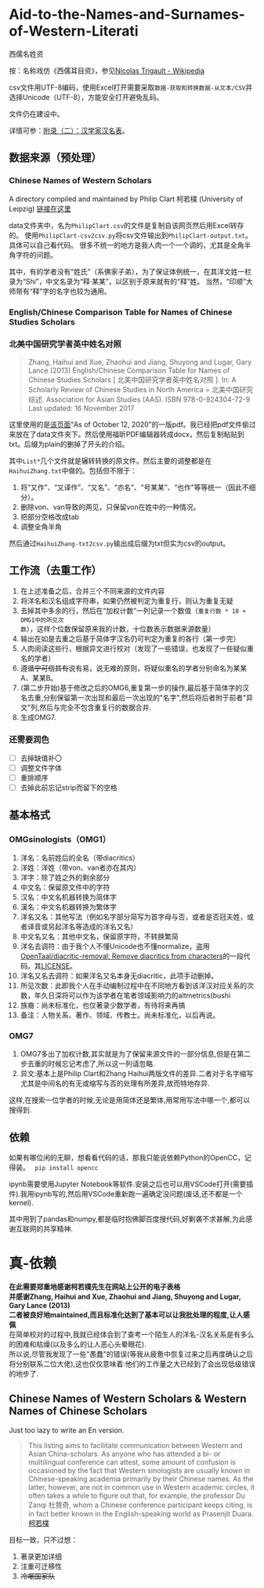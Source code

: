 # Aid-to-the-Names-and-Surnames-of-Western-Literati
西儒名姓资<br>

按：名称戏仿《西儒耳目资》，参见[Nicolas Trigault - Wikipedia](https://en.wikipedia.org/wiki/Nicolas_Trigault#Publications)

csv文件用UTF-8编码，使用Excel打开需要采取`数据-获取和转换数据-从文本/CSV`并选择Unicode（UTF-8），方能安全打开避免乱码。

文件仍在建设中。<br>

详情可参：[附录（二）：汉学家汉名表](https://mp.weixin.qq.com/s/K9qDpcOuWXKXCNDebQQP_Q)。

## 数据来源（预处理）

### Chinese Names of Western Scholars
A directory compiled and maintained by Philip Clart 柯若樸 (University of Leipzig)
[链接在这里](https://home.uni-leipzig.de/clartp/ChineseNamesWesternScholars.htm)

data文件夹中，名为`PhilipClart.csv`的文件是复制自该网页然后用Excel转存的。
使用`PhilipClart-csv2csv.py`将csv文件输出到`PhilipClart-output.txt`。具体可以自己看代码。
很多不统一的地方是我人肉一个一个调的，尤其是全角半角字符的问题。

其中，有的学者没有“姓氏”（系佛家子弟），为了保证体例统一，在其洋文姓一栏录为“Shi”，中文名录为“释·某某”，以区别于原来就有的“释”姓。
当然，“印顺”大师带有“释”字的名字也较为通用。

### English/Chinese Comparison Table for Names of Chinese Studies Scholars
### 北美中国研究学者英中姓名对照
> Zhang, Haihui and Xue, Zhaohui and Jiang, Shuyong and Lugar, Gary Lance (2013) English/Chinese Comparison Table for Names of Chinese Studies Scholars [ 北美中国研究学者英中姓名对照 ]. In: A Scholarly Review of Chinese Studies in North America = 北美中国研究综述. Association for Asian Studies (AAS). ISBN 978-0-924304-72-9
Last updated: 16 November 2017

这里使用的是[该页面](http://d-scholarship.pitt.edu/17682/PDF)“As of October 12, 2020”的一版pdf。我已经把pdf文件偷过来放在了data文件夹下。然后使用福昕PDF编辑器转成docx，然后复制粘贴到txt。后缀为plain的删掉了开头的介绍。

其中`List*`几个文件就是辗转转换的原文件。然后主要的调整都是在`HaihuiZhang.txt`中做的。包括但不限于：
1. 将“又作”、“又译作”、“又名”、“亦名”、“号某某”、“也作”等等统一（因此不细分）。
2. 删除von、van导致的两见，只保留von在姓中的一种情况。
3. 把部分空格改成tab
4. 调整全角半角

然后通过`HaihuiZhang-txt2csv.py`输出成后缀为txt但实为csv的output。

## 工作流（去重工作）

1. 在上述准备之后，合并三个不同来源的文件内容
2. 将洋名和汉名组成字符串，如果仍然被判定为重复行，则认为重复无疑
3. 去掉其中多余的行，然后在“加权计数”一列记录一个数值（`重复行数 * 10 + OMG1中的所见次数`），这样个位数保留原来我的计数，十位数表示数据来源数量）
4. 输出在如是去重之后基于简体字汉名仍可判定为重复的各行（第一步完）
5. 人肉阅读这些行，根据异文进行校对（发现了一些错误，也发现了一些疑似重名的学者）
6. 遵循~~宁可信其有~~说有易，说无难的原则，将疑似重名的学者分别命名为某某A、某某B。
7. (第二步开始)基于修改之后的OMG6,重复第一步的操作,最后基于简体字的汉名去重,分别保留第一次出现和最后一次出现的"名字",然后将后者附于前者"异文"列,然后与完全不包含重复行的数据合并.
8. 生成OMG7.

### 还需要润色

- [ ] 去掉缺值补〇
- [ ] 调整文件字体
- [ ] 重排顺序
- [ ] 去掉此前忘记strip而留下的空格

## 基本格式

### OMGsinologists（OMG1）

1. 洋名：名前姓后的全名（带diacritics）
2. 洋姓：洋姓（带von、van者亦在其内）
3. 洋字：除了姓之外的剩余部分
4. 中文名：保留原文件中的字符
5. 汉名：中文名机器转换为简体字
6. 漢名：中文名机器转换为繁体字
7. 洋名又名：其他写法（例如名字部分简写为首字母与否，或者是否冠夫姓，或者译音或另起洋名等造成的洋名又名）
8. 中文名又名：其他中文名，保留原字符，不转换繁简
9. 洋名去调符：由于我个人不懂Unicode也不懂normalize，盗用[OpenTaal/diacritic-removal: Remove diacritics from characters](https://github.com/OpenTaal/diacritic-removal)的一段代码。其[LICENSE](https://github.com/OpenTaal/diacritic-removal/blob/master/LICENSE)。
10. 洋名又名去调符：如果洋名又名本身无diacritic，此项手动删掉。
11. 所见次数：此即我个人在手动编制过程中在不同地方看到该洋汉对应关系的次数，年久日深将可以作为该学者在笔者领域影响力的altmetrics(bushi
12. 族裔：尚未标准化，也仅著录少数学者，有待将来再搞
13. 备注：人物关系、著作、领域、传教士。尚未标准化，以后再说。

### OMG7

1. OMG7多出了加权计数,其实就是为了保留来源文件的一部分信息,但是在第二步去重的时候忘记考虑了,所以这一列请忽略.
2. 异文:基本上是Philip Clart和Zhang Haihui两版文件的差异.二者对于名字缩写尤其是中间名的有无或缩写与否的处理有所差异,故而特地存异.

这样,在搜索一位学者的时候,无论是用简体还是繁体,用常用写法中哪一个,都可以搜得到.


## 依赖

如果有哪位闲的无聊，想看看代码的话，那我只能说依赖Python的OpenCC，记得装。
``` pip install opencc```

ipynb需要使用Jupyter Notebook等软件.安装之后也可以用VSCode打开(需要插件).我用ipynb写的,然后用VSCode重新跑一遍确定没问题(废话,还不都是一个kernel).

其中用到了pandas和numpy,都是临时抱佛脚百度搜代码,好剿袭不求甚解,为此感谢互联网的共享精神.

# 真-依赖

**在此需要郑重地感谢柯若樸先生在网站上公开的电子表格**<br>
**并感谢Zhang, Haihui and Xue, Zhaohui and Jiang, Shuyong and Lugar, Gary Lance (2013)**<br>
**二者被良好地maintained,而且标准化达到了基本可以让我批处理的程度,让人感佩**<br>
在简单校对的过程中,我就已经体会到了查考一个陌生人的洋名-汉名关系是有多么的困难和枯燥(以及多么的让人恶心头晕眼花).<br>
所以说,尽管我发现了一些"愚蠢"的错误(等我从疲惫中恢复过来之后再度确认之后将分别联系二位大佬),这也仅仅意味着:他们的工作量之大已经到了会出现低级错误的地步了.

## Chinese Names of Western Scholars & Western Names of Chinese Scholars

Just too lazy to write an En version.

> This listing aims to facilitate communication between Western and Asian China-scholars. As anyone who has attended a bi- or multilingual conference can attest, some amount of confusion is occasioned by the fact that Western sinologists are usually known in Chinese-speaking academia primarily by their Chinese names. As the latter, however, are not in common use in Western academic circles, it often takes a while to figure out that, for example, the professor Du Zanqi 杜贊奇, whom a Chinese conference participant keeps citing, is in fact better known in the English-speaking world as Prasenjit Duara.<br>
> [柯若樸](https://home.uni-leipzig.de/clartp/ChineseNamesWesternScholars.htm)

目标一致，只不过想：
1. 著录更加详细
2. 注重可迁移性
3. ~~冷嘲国家队~~
